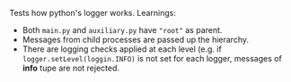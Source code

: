 Tests how python's logger works.
Learnings:
- Both `main.py` and `auxiliary.py` have `"root"` as parent. 
- Messages from child processes are passed up the hierarchy. 
- There are logging checks applied at each level (e.g. if ```logger.setLevel(loggin.INFO)``` is not set for each logger, messages of **info** tupe are not rejected.